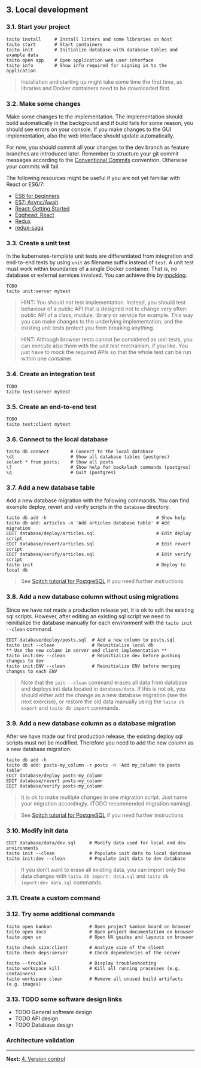 ## 3. Local development

### 3.1. Start your project

```shell
taito install     # Install linters and some libraries on host
taito start       # Start containers
taito init        # Initialize database with database tables and example data
taito open app    # Open application web user interface
taito info        # Show info required for signing in to the application
```

> Installation and starting up might take some time the first time, as libraries and Docker containers need to be downloaded first.

### 3.2. Make some changes

Make some changes to the implementation. The implementation should build automatically in the background and if build fails for some reason, you should see errors on your console. If you make changes to the GUI implementation, also the web interface should update automatically.

For now, you should commit all your changes to the dev branch as feature branches are introduced later. Remember to structure your git commit messages according to the [Conventional Commits](https://github.com/TaitoUnited/server-template#commit-messages) convention. Otherwise your commits will fail.

The following resources might be useful if you are not yet familiar with React or ES6/7:

* [ES6 for beginners](https://codeburst.io/es6-tutorial-for-beginners-5f3c4e7960be)
* [ES7: Async/Await](https://codeburst.io/javascript-es-2017-learn-async-await-by-example-48acc58bad65)
* [React: Getting Started](https://reactjs.org/docs/getting-started.html)
* [Egghead: React](https://egghead.io/browse/frameworks/react)
* [Redux](https://redux.js.org/)
* [redux-saga](https://redux-saga.js.org/docs/introduction/BeginnerTutorial.html)

### 3.3. Create a unit test

In the kubernetes-template unit tests are differentiated from integration and end-to-end tests by using `unit` as filename suffix instead of `test`. A unit test must work within boundaries of a single Docker container. That is, no database or external services involved. You can achieve this by [mocking](TODO-link).

```shell
TODO
taito unit:server mytest
```

> HINT: You should not test implementation. Instead, you should test behaviour of a public API that is designed not to change very often: public API of a class, module, library or service for example. This way you can make changes to the underlying implementation, and the existing unit tests protect you from breaking anything.

> HINT: Although browser tests cannot be considered as unit tests, you can execute also them with the *unit test* mechanism, if you like. You just have to mock the required APIs so that the whole test can be run within one container.

### 3.4. Create an integration test

```shell
TODO
taito test:server mytest
```

### 3.5. Create an end-to-end test

```shell
TODO
taito test:client mytest
```

### 3.6. Connect to the local database

```shell
taito db connect        # Connect to the local database
\dt                     # Show all database tables (postgres)
select * from posts;    # Show all posts
\?                      # Show help for backslash commands (postgres)
\q                      # Quit (postgres)
```

### 3.7. Add a new database table

Add a new database migration with the following commands. You can find example deploy, revert and verify scripts in the `database` directory.

```shell
taito db add -h                                         # Show help
taito db add: articles -n 'Add articles database table' # Add migration
EDIT database/deploy/articles.sql                       # Edit deploy script
EDIT database/revert/articles.sql                       # Edit revert script
EDIT database/verify/articles.sql                       # Edit verify script
taito init                                              # Deploy to local db
```

> See [Sqitch tutorial for PostgreSQL](https://metacpan.org/pod/sqitchtutorial) if you need further instructions.

### 3.8. Add a new database column without using migrations

Since we have not made a production release yet, it is ok to edit the existing sql scripts. However, after editing an existing sql script we need to reinitialize the database manually for each environment with the `taito init --clean` command.

```shell
EDIT database/deploy/posts.sql  # Add a new column to posts.sql
taito init --clean              # Reinitialize local db
** Use the new column in server and client implementation **
taito init:dev --clean          # Reinitialize dev before pushing changes to dev
taito init:ENV --clean          # Reinitialize ENV before merging changes to each ENV
```

> Note that the `init --clean` command erases all data from database and deploys init data located in `database/data`. If this is not ok, you should either add the change as a new database migration (see the next exercise), or restore the old data manually using the `taito db export` and `taito db import` commands.

### 3.9. Add a new database column as a database migration

After we have made our first production release, the existing deploy sql scripts must not be modified. Therefore you need to add the new column as a new database migration.

```shell
taito db add -h
taito db add: posts-my_column -r posts -n 'Add my_column to posts table'
EDIT database/deploy posts-my_column
EDIT database/revert posts-my_column
EDIT database/verify posts-my_column
```

> It is ok to make multiple changes in one migration script. Just name your migration accordingly. (TODO recommended migration naming).

> See [Sqitch tutorial for PostgreSQL](https://metacpan.org/pod/sqitchtutorial) if you need further instructions.

### 3.10. Modify init data

```shell
EDIT database/data/dev.sql     # Modify data used for local and dev environments
taito init --clean             # Populate init data to local database
taito init:dev --clean         # Populate init data to dev database
```

> If you don't want to erase all existing data, you can import only the data changes with `taito db import: data.sql` and `taito db import:dev data.sql` commands.

### 3.11. Create a custom command

### 3.12. Try some additional commands

```shell
taito open kanban              # Open project kanban board on browser
taito open docs                # Open project documentation on browser
taito open ux                  # Open UX guides and layouts on browser

taito check size:client        # Analyze size of the client
taito check deps:server        # Check dependencies of the server

taito --trouble                # Display troubleshooting
taito workspace kill           # Kill all running processes (e.g. containers)
taito workspace clean          # Remove all unused build artifacts (e.g. images)
```

### 3.13. TODO some software design links

* TODO General software design
* TODO API design
* TODO Database design

### Architecture validation

---

**Next:** [4. Version control](04-version-control.md)

